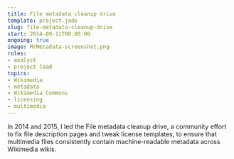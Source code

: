 ```yaml
---
title: File metadata cleanup drive
template: project.jade
slug: file-metadata-cleanup-drive
start: 2014-09-11T00:00:00
ongoing: true
image: MrMetadata-screenshot.png
roles:
- analyst
- project lead
topics:
- Wikimedia
- metadata
- Wikimedia Commons
- licensing
- multimedia
---
```


In 2014 and 2015, I led the File metadata cleanup drive, a community effort to fix file description pages and tweak license templates, to ensure that multimedia files consistently contain machine-readable metadata across Wikimedia wikis.
